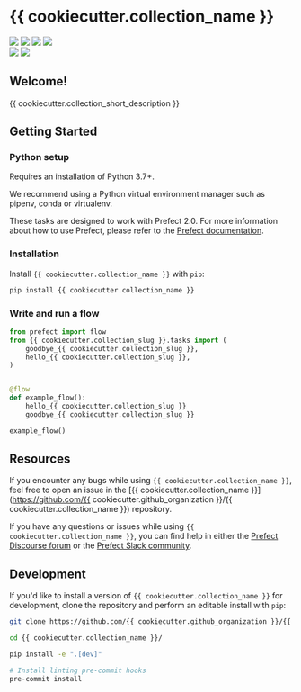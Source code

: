 # {{ cookiecutter.collection_name }}

<a href="https://github.com/{{ cookiecutter.github_organization }}/{{ cookiecutter.collection_name }}/" alt="Stars">
    <img src="https://img.shields.io/github/stars/{{ cookiecutter.github_organization }}/{{ cookiecutter.collection_name }}" /></a>
<a href="https://pepy.tech/badge/{{ cookiecutter.collection_name }}/" alt="Downloads">
    <img src="https://pepy.tech/badge/{{ cookiecutter.collection_name }}" /></a>
<a href="https://github.com/{{ cookiecutter.github_organization }}/{{ cookiecutter.collection_name }}/pulse" alt="Activity">
    <img src="https://img.shields.io/github/commit-activity/m/{{ cookiecutter.github_organization }}/{{ cookiecutter.collection_name }}" /></a>
<a href="https://github.com/{{ cookiecutter.github_organization }}/{{ cookiecutter.collection_name }}/graphs/contributors" alt="Contributors">
    <img src="https://img.shields.io/github/contributors/{{ cookiecutter.github_organization }}/{{ cookiecutter.collection_name }}" /></a>
<br>
<a href="https://prefect-community.slack.com" alt="Slack">
    <img src="https://img.shields.io/badge/slack-join_community-red.svg?logo=slack" /></a>
<a href="https://discourse.prefect.io/" alt="Slack">
    <img src="https://img.shields.io/badge/discourse-browse_forum-red.svg?logo=discourse" /></a>

## Welcome!

{{ cookiecutter.collection_short_description }}

## Getting Started

### Python setup

Requires an installation of Python 3.7+.

We recommend using a Python virtual environment manager such as pipenv, conda or virtualenv.

These tasks are designed to work with Prefect 2.0. For more information about how to use Prefect, please refer to the [Prefect documentation](https://orion-docs.prefect.io/).

### Installation

Install `{{ cookiecutter.collection_name }}` with `pip`:

```bash
pip install {{ cookiecutter.collection_name }}
```

### Write and run a flow

```python
from prefect import flow
from {{ cookiecutter.collection_slug }}.tasks import (
    goodbye_{{ cookiecutter.collection_slug }},
    hello_{{ cookiecutter.collection_slug }},
)


@flow
def example_flow():
    hello_{{ cookiecutter.collection_slug }}
    goodbye_{{ cookiecutter.collection_slug }}

example_flow()
```

## Resources

If you encounter any bugs while using `{{ cookiecutter.collection_name }}`, feel free to open an issue in the [{{ cookiecutter.collection_name }}](https://github.com/{{ cookiecutter.github_organization }}/{{ cookiecutter.collection_name }}) repository.

If you have any questions or issues while using `{{ cookiecutter.collection_name }}`, you can find help in either the [Prefect Discourse forum](https://discourse.prefect.io/) or the [Prefect Slack community](https://prefect.io/slack).

## Development

If you'd like to install a version of `{{ cookiecutter.collection_name }}` for development, clone the repository and perform an editable install with `pip`:

```bash
git clone https://github.com/{{ cookiecutter.github_organization }}/{{ cookiecutter.collection_name }}.git

cd {{ cookiecutter.collection_name }}/

pip install -e ".[dev]"

# Install linting pre-commit hooks
pre-commit install
```
